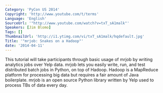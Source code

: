 ```yaml
---
Category: 'PyCon US 2014'
Copyright: 'http://www.youtube.com/t/terms'
Language: 'English'
SourceUrl: '"http://www.youtube.com/watch?v=txT_sA1malk"'
Speakers: [Jim Blomo]
Tags: []
ThumbnailUrl: 'http://i1.ytimg.com/vi/txT_sA1malk/hqdefault.jpg'
Title: '"mrjob: Snakes on a Hadoop"'
date: '2014-04-11'
---
```

This tutorial will take participants through basic usage of mrjob by writing analytics jobs over Yelp data. mrjob lets you easily write, run, and test distributed batch jobs in Python, on top of Hadoop. Hadoop is a MapReduce platform for processing big data but requires a fair amount of Java boilerplate. mrjob is an open source Python library written by Yelp used to process TBs of data every day.